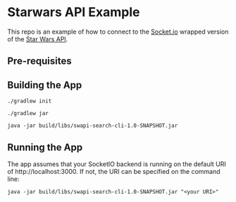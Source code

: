 # Starwars API Example

This repo is an example of how to connect to the [Socket.io](https://socket.io/docs/v4)
wrapped version of the [Star Wars API](https://swapi.dev/documentation#search).

## Pre-requisites

## Building the App

    ./gradlew init
    
    ./gradlew jar
    
    java -jar build/libs/swapi-search-cli-1.0-SNAPSHOT.jar

## Running the App

The app assumes that your SocketIO backend is running on the default URI of http://localhost:3000. If not,
the URI can be specified on the command line:

    java -jar build/libs/swapi-search-cli-1.0-SNAPSHOT.jar "<your URI>"

